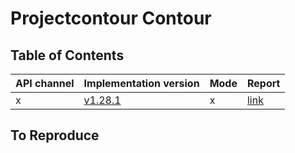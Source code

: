 # Projectcontour Contour

## Table of Contents

|API channel|Implementation version|Mode|Report|
|-----------|----------------------|----|------|
|x|[v1.28.1](https://github.com/projectcontour/contour/releases/tag/v1.28.1)|x|[link](./v1.28.1-report.yaml)|

## To Reproduce
